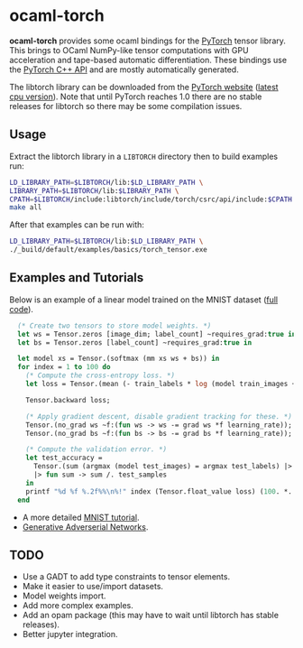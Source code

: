 # ocaml-torch
__ocaml-torch__ provides some ocaml bindings for the [PyTorch](https://pytorch.org) tensor library.
This brings to OCaml NumPy-like tensor computations with GPU acceleration and tape-based automatic
differentiation.
These bindings use the [PyTorch C++ API](https://pytorch.org/cppdocs/) and are mostly automatically generated.


The libtorch library can be downloaded from the [PyTorch website](https://pytorch.org/resources) ([latest cpu version](https://download.pytorch.org/libtorch/nightly/cpu/libtorch-shared-with-deps-latest.zip)).
Note that until PyTorch reaches 1.0 there are no stable releases for libtorch so there
may be some compilation issues.

## Usage
Extract the libtorch library in a `LIBTORCH` directory then to build examples run:

```bash
LD_LIBRARY_PATH=$LIBTORCH/lib:$LD_LIBRARY_PATH \
LIBRARY_PATH=$LIBTORCH/lib:$LIBRARY_PATH \
CPATH=$LIBTORCH/include:libtorch/include/torch/csrc/api/include:$CPATH \
make all
```

After that examples can be run with:
```bash
LD_LIBRARY_PATH=$LIBTORCH/lib:$LD_LIBRARY_PATH \
./_build/default/examples/basics/torch_tensor.exe
```

## Examples and Tutorials

Below is an example of a linear model trained on the MNIST dataset ([full
code](https://github.com/LaurentMazare/ocaml-torch/blob/master/examples/mnist/linear.ml)).

```ocaml
  (* Create two tensors to store model weights. *)
  let ws = Tensor.zeros [image_dim; label_count] ~requires_grad:true in
  let bs = Tensor.zeros [label_count] ~requires_grad:true in

  let model xs = Tensor.(softmax (mm xs ws + bs)) in
  for index = 1 to 100 do
    (* Compute the cross-entropy loss. *)
    let loss = Tensor.(mean (- train_labels * log (model train_images +f 1e-6))) in

    Tensor.backward loss;

    (* Apply gradient descent, disable gradient tracking for these. *)
    Tensor.(no_grad ws ~f:(fun ws -> ws -= grad ws *f learning_rate));
    Tensor.(no_grad bs ~f:(fun bs -> bs -= grad bs *f learning_rate));

    (* Compute the validation error. *)
    let test_accuracy =
      Tensor.(sum (argmax (model test_images) = argmax test_labels) |> float_value)
      |> fun sum -> sum /. test_samples
    in
    printf "%d %f %.2f%%\n%!" index (Tensor.float_value loss) (100. *. test_accuracy);
  end

```

* A more detailed [MNIST tutorial](https://github.com/LaurentMazare/ocaml-torch/tree/master/examples/mnist).
* [Generative Adverserial Networks](https://github.com/LaurentMazare/ocaml-torch/blob/master/examples/gan).

## TODO

* Use a GADT to add type constraints to tensor elements.
* Make it easier to use/import datasets.
* Model weights import.
* Add more complex examples.
* Add an opam package (this may have to wait until libtorch has stable releases).
* Better jupyter integration.
